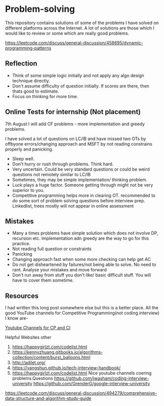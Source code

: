 # Problem-solving
This repository contains solutions of some of the problems I have solved on different platforms across the Internet.
A lot of solutions are those which I would like to review or some which are really good problems.


https://leetcode.com/discuss/general-discussion/458695/dynamic-programming-patterns

## Reflection
- Think of some simple logic initially and not apply any algo design technique directly.
- Don't assume difficulty of question initially. If scores are there, then thats good to estimate.
- Focus on thinking for more time.


## Online Tests for internship (Not placement)
7th August
I will add CF problems - more implementation and greedy problems.

I have solved a lot of questions on LC/IB and have missed two OTs by offbyone errors/changing approach and MSFT by not reading constrains properly and panicking.

- Sleep well.
- Don't hurry or rush through problems. Think hard.
- Very uncertain. Could be very standard questions or could be weird questions not remotely similar to LC/IB
- Sometimes, they may be simple implementation/ thinking problem. 
- Luck plays a huge factor. Someone getting through might not be very superior to you.
- Competitive programming helps more in clearing OT. recommended to do some sort of problem solving questions before interview prep. Linkedlist, trees 
  mostly will not appear in online assessment

## Mistakes
- Many a times problems have simple solution which does not involve DP, recursion etc. Implementation adn greedy are the way to go for this practice.
- Not reading full question or constraints
- Panicking
- Changing approach fast when some more checking can help get AC
- Do not get disheartened by failures/not being able to solve. No need to rant. Analyse your mistakes and move forward
- Don't run away from stuff you don't like/ basic difficult stuff. You will have to cover them sometime. 



## Resources

I had written this long post somewhere else but this is a better place.
All the good YouTube channels for Competitive Programming(not coding interview) I know are-

[Youtube Channels for CP and CI](YoutubeChannels.md)

Helpful Websites other 


1. https://happygirlzt.com/codelist.html
2. https://kennyzhuang.gitbooks.io/algorithms-collection/content/burst_balloons.html
3. http://adilet.org/
4. https://yangshun.github.io/tech-interview-handbook/
5. https://happygirlzt.com/codelist.html Nice youtube channels coering problems.Questions 
https://github.com/jwasham/coding-interview-university
https://github.com/GrenderG/google-interview-university

https://leetcode.com/discuss/general-discussion/494279/comprehensive-data-structure-and-algorithm-study-guide


